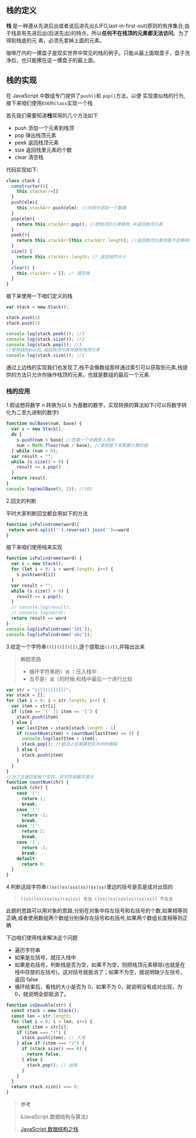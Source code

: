 ## 栈的定义

**栈** 是一种遵从先进后出或者说后进先出(LIFO,last-in-first-out)原则的有序集合;由于栈具有先进后出(后进先出)的特点，所以**任何不在栈顶的元素都无法访问**。为了得到栈底的元
素，必须先拿掉上面的元素。

咖啡厅内的一摞盘子是现实世界中常见的栈的例子。只能从最上面取盘子，盘子洗净后，也只能摞在这一摞盘子的最上面。

## 栈的实现

在 JavaScript 中数组专门提供了`push()`和 `pop()`方法，以便
实现类似栈的行为,接下来咱们使用`ES6的class`实现一个栈

首先我们需要知道**栈**常用的几个方法如下

- push 添加一个元素到栈顶
- pop 弹出栈顶元素
- peek 返回栈顶元素
- size 返回栈里元素的个数
- clear 清空栈

代码实现如下:

```JavaScript
class stack {
  constructor(){
    this.stackArr=[]
  }
  push(elm){
    this.stackArr.push(elm); //向栈中添加一个数据
  }
  pop(elm){
    return this.stackArr.pop(); //把栈顶的元素移除,并返回栈顶元素
  }
  peek(){
    return this.stackArr[this.stackArr.length]; //返回栈顶元素但是不会移除栈顶元素
  }
  size() {
    return this.stackArr.length; // 返回栈的大小
  }
  clear() {
    this.stackArr = []; // 清空栈
  }
}
```

接下来使用一下咱们定义的栈

```JavaScript
var stack = new Stack();

stack.push(1)
stack.push(3)

console.log(stack.peek()); //3
console.log(stack.size()); //2
console.log(stack.pop()); //3
//使用栈的pop后,返回栈顶元素并移除栈顶元素
console.log(stack.size()); //1
```

通过上边栈的实现我们也发现了,栈不会像数组那样通过索引可以获取到元素,栈提供的方法只允许你操作栈顶的元素，也就是数组的最后一个元素.

### 栈的应用

1.假设想将数字 n 转换为以 b 为基数的数字，实现转换的算法如下(可以将数字转化为二至九进制的数字)

```JavaScript
function mulBase(num, base) {
  var s = new Stack();
  do {
    s.push(num % base) //把第一个余数放入栈中
    num = Math.floor(num / base); //拿到接下来需要计算的值
  } while (num > 0);
  var result = "";
  while (s.size() > 0) {
    result += s.pop()
  }
  return result;
}
console.log(mulBase(5, 2)); //101
```

2.回文的判断

平时大家判断回文都会用如下的方法

```JavaScript
function isPalindrome(word){
 return word.split('').reverse().join('')==word
}
```

接下来咱们使用栈来实现

```JavaScript
function isPalindrome(word) {
  var s = new Stack();
  for (let i = 0; i < word.length; i++) {
    s.push(word[i])
  }
  var result = "";
  while (s.size() > 0) {
    result += s.pop();
  }
  // console.log(result);
  // console.log(word);
  return result == word
}
console.log(isPalindrome('101'));
console.log(isPalindrome('abc'));
```

3.给定一个字符串`(([]()[])[])`,逐个提取出`()/[]`,并输出出来

> 解题思路
>
> - 循环字符串把`( 或 [` 压入栈中
> - 当不是`( 或 [`的时候,和栈中最后一个进行比较

```JavaScript
var str = "(([]()[])[])";
var stack = [];
for (let i = 0; i < str.length; i++) {
  var item = str[i]
  if (item == '(' || item == '[') {
    stack.push(item)
  } else {
    var lastItem = stack[stack.length - 1]
    if (countNum(item) + countNum(lastItem) == 0) {
      console.log(lastItem + item);
      stack.pop(); //抵消之后需要把队列中的删除
    } else {
      stack.push(item)
    }
  }
}
//为了方便匹配每个字符，将字符用数字表示
function countNum(chr) {
  switch (chr) {
    case '(':
      return 1;
      break;
    case ')':
      return -1;
      break;
    case '[':
      return 2;
      break;
    case ']':
      return -2;
      break;
    default:
      return 0;
  }
}
```

4.判断这段字符串`()ss()ss(sss(ss)(ss)ss)`里边的括号是否是成对出现的

> ```
> ()ss()ss(sss(ss)(ss)ss) 合法 ()ss()ss(sss(ss)(ss)ss)) 不合法
> ```

此题的思路可以用对象的思路,分别在对象中存左括号和右括号的个数,如果相等则正确,或者使用数组两个数组分别保存左括号和右括号,如果两个数组长度相等则正确

下边咱们使用栈来解决这个问题

- 遍历字符串
- 如果是左括号，就压入栈中
- 如果是右括号，判断栈是否为空，如果不为空，则把栈顶元素移除(也就是在栈中存放的左括号)，这对括号就抵消了；如果不为空，就说明缺少左括号，返回 false
- 循环结束后，看栈的大小是否为 0，如果不为 0，就说明没有成对出现，为 0，就说明全部抵消了。

```JavaScript
function isDouuble(str) {
  const stack = new Stack();
  const len = str.length;
  for (let i = 0; i < len; i++) {
    const item = str[i];
    if (item === "(") {
      stack.push(item); // 入栈
    } else if (item === ")") {
      if (stack.size() === 0) {
        return false;
      } else {
        stack.pop(); // 出栈
      }
    }
  }
  return stack.size() === 0;
}
```
> 参考
>
> 《JavaScript 数据结构与算法》
>
> [JavaScript 数据结构之栈](https://juejin.im/post/5c2332d2f265da6164140e05#heading-9)